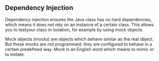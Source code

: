 ## Dependency Injection ##

Dependency injection ensures the Java class has no hard dependencies, which means it does not rely on an instance of a certain class. This allows you to testyour class in isolation, for example by using mock objects.

Mock objects (mocks) are objects which behave similar as the real object. But these mocks are not programmed; they are configured to behave in a certain predefined way. Mock is an English word which means to mimic or to imitate.
